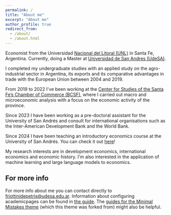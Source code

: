 ```yaml
---
permalink: /
title: "About me"
excerpt: "About me"
author_profile: true
redirect_from: 
  - /about/
  - /about.html
---
```


Economist from the Universidad [Nacional del Litoral (UNL)](https://www.fce.unl.edu.ar/) in Santa Fe, Argentina. Currently, doing a Master at [Universidad de San Andres (UdeSA)](https://udesa.edu.ar/departamento-de-economia/maestria-en-economia).

I completed my undergraduate studies with an applied study on the agro-industrial sector in Argentina, its exports and its comparative advantages in trade with the European Union between 2004 and 2019.

From 2019 to 2022 I've been working at the [Center for Studies of the Santa Fe’s Chamber of Commerce (BCSF)](https://www.bcsf.com.ar/ces/index.php), where I carried out macro and microeconomic analysis with a focus on the economic activity of the province.

Since 2023 I have been working as a pre-doctoral assistant for the University of San Andrés and consult for international organisations such as the Inter-American Development Bank and the World Bank.

Since 2024 I have been teaching an introductory economics course at the University of San Andrés. You can check it out [here](https://github.com/francoriottini/EcoIUdeSA)!

My research interests are in development economics, international economics and economic history. I'm also interested in the application of machine learning and large language models to economics.

For more info
------
For more info about me you can contact directly to friottinidepetris@udesa.edu.ar. Information about configuring academicpages can be found in [the guide](https://academicpages.github.io/markdown/). The [guides for the Minimal Mistakes theme](https://mmistakes.github.io/minimal-mistakes/docs/configuration/) (which this theme was forked from) might also be helpful.
